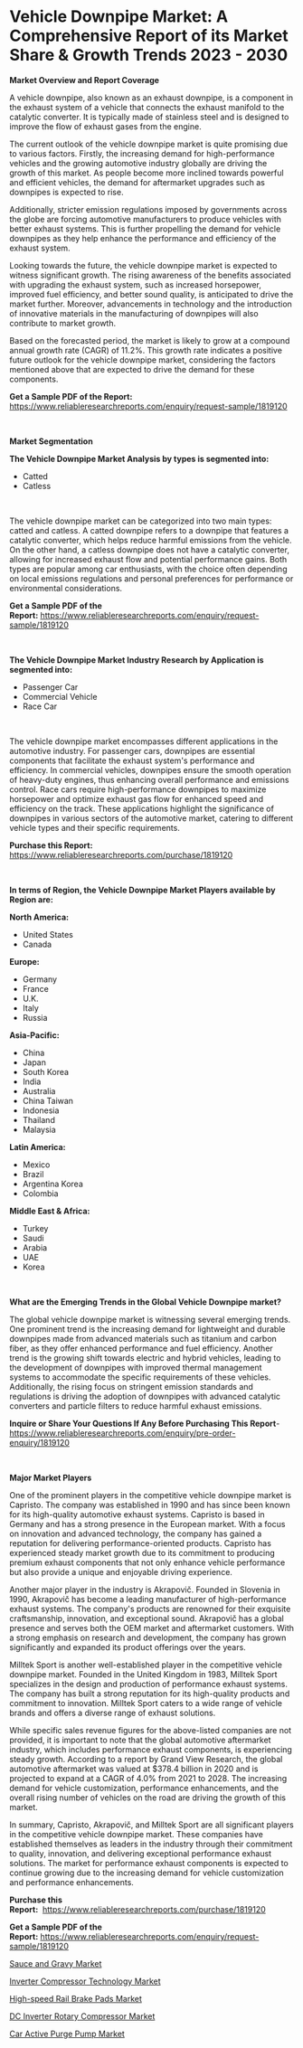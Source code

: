 <p><h1>Vehicle Downpipe Market: A Comprehensive Report of its Market Share & Growth Trends 2023 - 2030</h1></p><p><strong>Market Overview and Report Coverage</strong></p>
<p><p>A vehicle downpipe, also known as an exhaust downpipe, is a component in the exhaust system of a vehicle that connects the exhaust manifold to the catalytic converter. It is typically made of stainless steel and is designed to improve the flow of exhaust gases from the engine.</p><p>The current outlook of the vehicle downpipe market is quite promising due to various factors. Firstly, the increasing demand for high-performance vehicles and the growing automotive industry globally are driving the growth of this market. As people become more inclined towards powerful and efficient vehicles, the demand for aftermarket upgrades such as downpipes is expected to rise.</p><p>Additionally, stricter emission regulations imposed by governments across the globe are forcing automotive manufacturers to produce vehicles with better exhaust systems. This is further propelling the demand for vehicle downpipes as they help enhance the performance and efficiency of the exhaust system.</p><p>Looking towards the future, the vehicle downpipe market is expected to witness significant growth. The rising awareness of the benefits associated with upgrading the exhaust system, such as increased horsepower, improved fuel efficiency, and better sound quality, is anticipated to drive the market further. Moreover, advancements in technology and the introduction of innovative materials in the manufacturing of downpipes will also contribute to market growth.</p><p>Based on the forecasted period, the market is likely to grow at a compound annual growth rate (CAGR) of 11.2%. This growth rate indicates a positive future outlook for the vehicle downpipe market, considering the factors mentioned above that are expected to drive the demand for these components.</p></p>
<p><strong>Get a Sample PDF of the Report:</strong> <a href="https://www.reliableresearchreports.com/enquiry/request-sample/1819120">https://www.reliableresearchreports.com/enquiry/request-sample/1819120</a></p>
<p>&nbsp;</p>
<p><strong>Market Segmentation</strong></p>
<p><strong>The Vehicle Downpipe Market Analysis by types is segmented into:</strong></p>
<p><ul><li>Catted</li><li>Catless</li></ul></p>
<p>&nbsp;</p>
<p><p>The vehicle downpipe market can be categorized into two main types: catted and catless. A catted downpipe refers to a downpipe that features a catalytic converter, which helps reduce harmful emissions from the vehicle. On the other hand, a catless downpipe does not have a catalytic converter, allowing for increased exhaust flow and potential performance gains. Both types are popular among car enthusiasts, with the choice often depending on local emissions regulations and personal preferences for performance or environmental considerations.</p></p>
<p><strong>Get a Sample PDF of the Report:</strong>&nbsp;<a href="https://www.reliableresearchreports.com/enquiry/request-sample/1819120">https://www.reliableresearchreports.com/enquiry/request-sample/1819120</a></p>
<p>&nbsp;</p>
<p><strong>The Vehicle Downpipe Market Industry Research by Application is segmented into:</strong></p>
<p><ul><li>Passenger Car</li><li>Commercial Vehicle</li><li>Race Car</li></ul></p>
<p>&nbsp;</p>
<p><p>The vehicle downpipe market encompasses different applications in the automotive industry. For passenger cars, downpipes are essential components that facilitate the exhaust system's performance and efficiency. In commercial vehicles, downpipes ensure the smooth operation of heavy-duty engines, thus enhancing overall performance and emissions control. Race cars require high-performance downpipes to maximize horsepower and optimize exhaust gas flow for enhanced speed and efficiency on the track. These applications highlight the significance of downpipes in various sectors of the automotive market, catering to different vehicle types and their specific requirements.</p></p>
<p><strong>Purchase this Report:</strong>&nbsp; <a href="https://www.reliableresearchreports.com/purchase/1819120">https://www.reliableresearchreports.com/purchase/1819120</a></p>
<p>&nbsp;</p>
<p><strong>In terms of Region, the Vehicle Downpipe Market Players available by Region are:</strong></p>
<p>
    <p> <strong> North America: </strong>
        <ul>
            <li>United States</li>
            <li>Canada</li>
        </ul>
        </p> 
    <p> <strong> Europe: </strong>
        <ul>
            <li>Germany</li>
            <li>France</li>
            <li>U.K.</li>
            <li>Italy</li>
            <li>Russia</li>
        </ul>
        </p> 
    <p> <strong> Asia-Pacific: </strong>
        <ul>
            <li>China</li>
            <li>Japan</li>
            <li>South Korea</li>
            <li>India</li>
            <li>Australia</li>
            <li>China Taiwan</li>
            <li>Indonesia</li>
            <li>Thailand</li>
            <li>Malaysia</li>
        </ul>
        </p> 
    <p> <strong> Latin America: </strong>
        <ul>
            <li>Mexico</li>
            <li>Brazil</li>
            <li>Argentina Korea</li>
            <li>Colombia</li>
        </ul>
        </p> 
    <p> <strong> Middle East & Africa: </strong>
        <ul>
            <li>Turkey</li>
            <li>Saudi</li>
            <li>Arabia</li>
            <li>UAE</li>
            <li>Korea</li>
        </ul>
    </p>
    </p>
<p>&nbsp;</p>
<p><strong>What are the Emerging Trends in the Global Vehicle Downpipe market?</strong></p>
<p><p>The global vehicle downpipe market is witnessing several emerging trends. One prominent trend is the increasing demand for lightweight and durable downpipes made from advanced materials such as titanium and carbon fiber, as they offer enhanced performance and fuel efficiency. Another trend is the growing shift towards electric and hybrid vehicles, leading to the development of downpipes with improved thermal management systems to accommodate the specific requirements of these vehicles. Additionally, the rising focus on stringent emission standards and regulations is driving the adoption of downpipes with advanced catalytic converters and particle filters to reduce harmful exhaust emissions.</p></p>
<p><strong>Inquire or Share Your Questions If Any Before Purchasing This Report</strong>- <a href="https://www.reliableresearchreports.com/enquiry/pre-order-enquiry/1819120">https://www.reliableresearchreports.com/enquiry/pre-order-enquiry/1819120</a></p>
<p>&nbsp;</p>
<p><strong>Major Market Players</strong></p>
<p><p>One of the prominent players in the competitive vehicle downpipe market is Capristo. The company was established in 1990 and has since been known for its high-quality automotive exhaust systems. Capristo is based in Germany and has a strong presence in the European market. With a focus on innovation and advanced technology, the company has gained a reputation for delivering performance-oriented products. Capristo has experienced steady market growth due to its commitment to producing premium exhaust components that not only enhance vehicle performance but also provide a unique and enjoyable driving experience.</p><p>Another major player in the industry is Akrapovič. Founded in Slovenia in 1990, Akrapovič has become a leading manufacturer of high-performance exhaust systems. The company's products are renowned for their exquisite craftsmanship, innovation, and exceptional sound. Akrapovič has a global presence and serves both the OEM market and aftermarket customers. With a strong emphasis on research and development, the company has grown significantly and expanded its product offerings over the years.</p><p>Milltek Sport is another well-established player in the competitive vehicle downpipe market. Founded in the United Kingdom in 1983, Milltek Sport specializes in the design and production of performance exhaust systems. The company has built a strong reputation for its high-quality products and commitment to innovation. Milltek Sport caters to a wide range of vehicle brands and offers a diverse range of exhaust solutions.</p><p>While specific sales revenue figures for the above-listed companies are not provided, it is important to note that the global automotive aftermarket industry, which includes performance exhaust components, is experiencing steady growth. According to a report by Grand View Research, the global automotive aftermarket was valued at $378.4 billion in 2020 and is projected to expand at a CAGR of 4.0% from 2021 to 2028. The increasing demand for vehicle customization, performance enhancements, and the overall rising number of vehicles on the road are driving the growth of this market.</p><p>In summary, Capristo, Akrapovič, and Milltek Sport are all significant players in the competitive vehicle downpipe market. These companies have established themselves as leaders in the industry through their commitment to quality, innovation, and delivering exceptional performance exhaust solutions. The market for performance exhaust components is expected to continue growing due to the increasing demand for vehicle customization and performance enhancements.</p></p>
<p><strong>Purchase this Report:</strong>&nbsp;&nbsp;<a href="https://www.reliableresearchreports.com/purchase/1819120">https://www.reliableresearchreports.com/purchase/1819120</a></p>
<p></p>
<p><strong>Get a Sample PDF of the Report:</strong>&nbsp;<a href="https://www.reliableresearchreports.com/enquiry/request-sample/1819120">https://www.reliableresearchreports.com/enquiry/request-sample/1819120</a></p>
<p><p><a href="https://medium.com/@hotspotflipk/sauce-and-gravy-market-research-report-its-history-and-forecast-2023-to-2030-eb98a6be0cc8">Sauce and Gravy Market</a></p><p><a href="https://www.linkedin.com/pulse/inverter-compressor-technology-market-size-2023-2030-xhbue/">Inverter Compressor Technology Market</a></p><p><a href="https://github.com/gaydyna/Market-Research-Report-List-1/blob/main/high-speed-rail-brake-pads-market.md">High-speed Rail Brake Pads Market</a></p><p><a href="https://www.linkedin.com/pulse/decoding-dc-inverter-rotary-compressor-market-deep-dive-rshwe/">DC Inverter Rotary Compressor Market</a></p><p><a href="https://github.com/amonskiyk/Market-Research-Report-List-1/blob/main/car-active-purge-pump-market.md">Car Active Purge Pump Market</a></p></p>